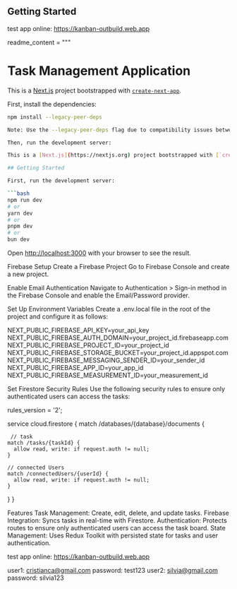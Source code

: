 
## Getting Started
test app online: 
https://kanban-outbuild.web.app

readme_content = """
# Task Management Application

This is a [Next.js](https://nextjs.org) project bootstrapped with [`create-next-app`](https://nextjs.org/docs/app/api-reference/cli/create-next-app).

First, install the dependencies:

```bash
npm install --legacy-peer-deps

Note: Use the --legacy-peer-deps flag due to compatibility issues between react-redux and the current React version.

Then, run the development server:

This is a [Next.js](https://nextjs.org) project bootstrapped with [`create-next-app`](https://nextjs.org/docs/app/api-reference/cli/create-next-app).

## Getting Started

First, run the development server:

```bash
npm run dev
# or
yarn dev
# or
pnpm dev
# or
bun dev
```

Open [http://localhost:3000](http://localhost:3000) with your browser to see the result.

Firebase Setup
Create a Firebase Project
Go to Firebase Console and create a new project.

Enable Email Authentication
Navigate to Authentication > Sign-in method in the Firebase Console and enable the Email/Password provider.

Set Up Environment Variables
Create a .env.local file in the root of the project and configure it as follows:

NEXT_PUBLIC_FIREBASE_API_KEY=your_api_key
NEXT_PUBLIC_FIREBASE_AUTH_DOMAIN=your_project_id.firebaseapp.com
NEXT_PUBLIC_FIREBASE_PROJECT_ID=your_project_id
NEXT_PUBLIC_FIREBASE_STORAGE_BUCKET=your_project_id.appspot.com
NEXT_PUBLIC_FIREBASE_MESSAGING_SENDER_ID=your_sender_id
NEXT_PUBLIC_FIREBASE_APP_ID=your_app_id
NEXT_PUBLIC_FIREBASE_MEASUREMENT_ID=your_measurement_id

Set Firestore Security Rules
Use the following security rules to ensure only authenticated users can access the tasks:

rules_version = '2';

service cloud.firestore {
  match /databases/{database}/documents {

     // task
    match /tasks/{taskId} {
      allow read, write: if request.auth != null;
    }
    
    // connected Users
    match /connectedUsers/{userId} {
      allow read, write: if request.auth != null;
    }
  }
}

Features
Task Management: Create, edit, delete, and update tasks.
Firebase Integration: Syncs tasks in real-time with Firestore.
Authentication: Protects routes to ensure only authenticated users can access the task board.
State Management: Uses Redux Toolkit with persisted state for tasks and user authentication.

test app online: 
https://kanban-outbuild.web.app

user1: cristianca@gmail.com password: test123
user2: silvia@gmail.com password: silvia123